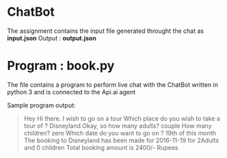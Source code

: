 # ChatBot

The assignment contains the input file generated throught the chat as **input.json**
Output : **output.json**

# Program : book.py

The file contains a program to perform live chat with the ChatBot written in python 3 and is connected to the Api.ai agent


Sample program output:

> Hey
Hi there.
> I wish to go on a tour
Which place do you wish to take a tour of ?
> Disneyland
Okay, so how many adults?
> couple
How many children?
> zero
Which date do you want to go on ?
> 19th of this month
The booking to Disneyland has been made for 2016-11-19 for 2Adults and 0 children
Total booking amount is 2400/- Rupees
> 
